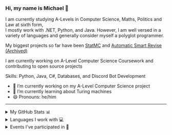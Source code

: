 ### Hi, my name is Michael 👋
I am currently studying A-Levels in Computer Science, Maths, Politics and Law at sixth form, <br>
I mostly work with .NET, Python, and Java. However, I am well versed in a variety of languages and generally consider myself a polyglot programmer.

My biggest projects so far have been [StatMC](https://github.com/Dinoosawruss/StatMC) and [Automatic Smart Revise (Archived)](https://github.com/Dinoosawruss/Automatic-Smart-Revise)

I am currently working on A-Level Computer Science Coursework and contributing to open source projects

Skills: Python, Java, C#, Databases, and Discord Bot Development

- 🔭 I’m currently working on my A-Level Computer Science project 
- 🌱 I’m currently learning about Turing machines 
- 😄 Pronouns: he/him 

---

<details>
  <summary>My GitHub Stats 📊</summary>
  
  ![GitHub stats](https://github-readme-stats.vercel.app/api?username=Dinoosawruss&show_icons=true)  
  
  ![GitHub streak stats](https://github-readme-streak-stats.herokuapp.com/?user=Dinoosawruss)  
</details>

<details>
  <summary>Languages I work with 💻</summary>
  This is powered by wakatime and updates automatically as I write more code <br>
  NB: I tend to go through long periods of using one language therefore data could be thrown out by this depending on what I am working on when you are viewing this
  
  <img src="https://wakatime.com/share/@Dinoosawruss/ecfdff99-821c-4e4f-9e9b-d822c6bf22fe.svg" width="60%"/>
</details>

<details>
  <summary>Events I've participated in 📅</summary>
  - Hacktoberfest 2018 <br>
  - Hacktoberfest 2019 <br>
  - Hacktoberfest 2020 <br>
  - Advent of Code 2020 <br>
  - GitHub Universe 2020 <br>
  - Bebras 2020 <br>
  - British Informatics Olympiad 2021 <br>
</details>
